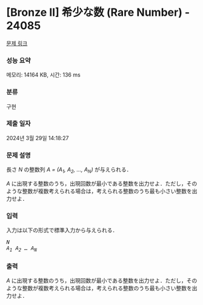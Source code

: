# [Bronze II] 希少な数 (Rare Number) - 24085 

[문제 링크](https://www.acmicpc.net/problem/24085) 

### 성능 요약

메모리: 14164 KB, 시간: 136 ms

### 분류

구현

### 제출 일자

2024년 3월 29일 14:18:27

### 문제 설명

<p>長さ <var>N</var> の整数列 <var>A = (A<sub>1</sub>, A<sub>2</sub>, …, A<sub>N</sub>)</var> が与えられる．</p>

<p><var>A</var> に出現する整数のうち，出現回数が最小である整数を出力せよ．ただし，そのような整数が複数考えられる場合は，考えられる整数のうち最も小さい整数を出力せよ．</p>

### 입력 

 <p>入力は以下の形式で標準入力から与えられる．</p>

<pre><var>N</var>
<var>A<sub>1</sub></var> <var>A<sub>2</sub></var> <var>…</var> <var>A<sub>N</sub></var></pre>

### 출력 

 <p><var>A</var> に出現する整数のうち，出現回数が最小である整数を出力せよ．ただし，そのような整数が複数考えられる場合は，考えられる整数のうち最も小さい整数を出力せよ．</p>

